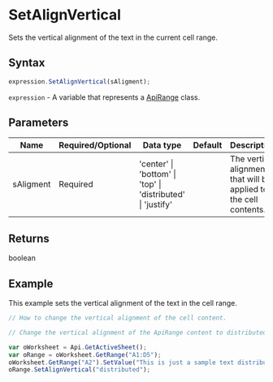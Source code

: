 # SetAlignVertical

Sets the vertical alignment of the text in the current cell range.

## Syntax

```javascript
expression.SetAlignVertical(sAligment);
```

`expression` - A variable that represents a [ApiRange](../ApiRange.md) class.

## Parameters

| **Name** | **Required/Optional** | **Data type** | **Default** | **Description** |
| ------------- | ------------- | ------------- | ------------- | ------------- |
| sAligment | Required | 'center' \| 'bottom' \| 'top' \| 'distributed' \| 'justify' |  | The vertical alignment that will be applied to the cell contents. |

## Returns

boolean

## Example

This example sets the vertical alignment of the text in the cell range.

```javascript editor-xlsx
// How to change the vertical alignment of the cell content.

// Change the vertical alignment of the ApiRange content to distributed.

var oWorksheet = Api.GetActiveSheet();
var oRange = oWorksheet.GetRange("A1:D5");
oWorksheet.GetRange("A2").SetValue("This is just a sample text distributed in the A2 cell.");
oRange.SetAlignVertical("distributed");
```
